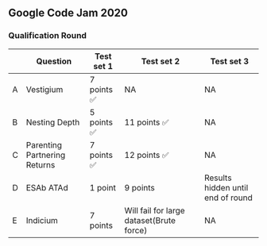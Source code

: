 ## Google Code Jam 2020

### Qualification Round

|     | Question                     | Test set 1        | Test set 2   | Test set 3 |
| --- | ---------------------------- | ----------------- | ------------- | ----------- |
| A   | Vestigium                    |  7 points ✅      |  NA            |   NA          | 
| B   | Nesting Depth                |  5 points ✅     | 11 points ✅    |   NA          |
| C   | Parenting Partnering Returns |  7 points ✅        | 12 points ✅       |   NA          |
| D   | ESAb ATAd                    |  1 point          | 9 points         | Results hidden until end of round            |
| E   | Indicium                     |  7 points         | Will fail for large dataset(Brute force)     |    NA         |
